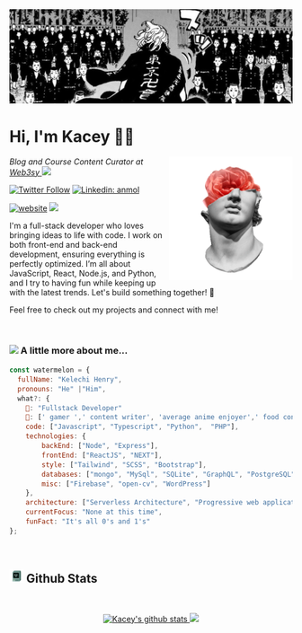 <div align="center">
  <img  alt="Toman Herobanner"  src="https://github.com/kelech1/kelech1/blob/main/Banner.jpg">
</div>

# Hi, I'm Kacey 👋🏽 &nbsp;
<img align="right" width="220" src="https://github.com/kelech1/kelech1/blob/main/davidxflower.gif" />
<p><em>Blog and Course Content Curator at <a href="https://www.web3sy.com/">Web3sy
</a><img src="https://media.giphy.com/media/WUlplcMpOCEmTGBtBW/giphy.gif" width="30"> 
</em></p>

[![Twitter Follow](https://img.shields.io/twitter/follow/0xkacey?label=Follow)](https://twitter.com/intent/follow?screen_name=0xkacey)
[![Linkedin: anmol](https://img.shields.io/badge/-Kacey-blue?style=flat-square&logo=Linkedin&logoColor=white&link=https://www.linkedin.com/in/kelechi-henry/)](https://www.linkedin.com/in/kelechi-henry/)

[![website](https://img.shields.io/badge/Website-46a2f1.svg?&style=flat-square&logo=Google-Chrome&logoColor=white&link=https://watermxlon.vercel.app/)](https://watermxlon.vercel.app/)
![](https://visitor-badge.glitch.me/badge?page_id=kelech1.kelech1)

I'm a full-stack developer who loves bringing ideas to life with code. I work on both front-end and back-end development, ensuring everything is perfectly optimized. I’m all about JavaScript, React, Node.js, and Python, and I try to having fun while keeping up with the latest trends. Let's build something together! 🚀

Feel free to check out my projects and connect with me!

&nbsp;

### <img src="https://media.giphy.com/media/VgCDAzcKvsR6OM0uWg/giphy.gif" width="50"> A little more about me... 

```javascript
const watermelon = {
  fullName: "Kelechi Henry",
  pronouns: "He" |"Him",
  what?: {
    🔆: "Fullstack Developer"
    🌙: [' gamer ',' content writer', 'average anime enjoyer',' food connoisseur'],
    code: ["Javascript", "Typescript", "Python",  "PHP"],
    technologies: {
        backEnd: ["Node", "Express"],
        frontEnd: ["ReactJS", "NEXT"],
        style: ["Tailwind", "SCSS", "Bootstrap"],
        databases: ["mongo", "MySql", "SQLite", "GraphQL", "PostgreSQL"],
        misc: ["Firebase", "open-cv", "WordPress"]
    },
    architecture: ["Serverless Architecture", "Progressive web applications", "Single page applications"],
    currentFocus: "None at this time",
    funFact: "It's all 0's and 1's"
};
```
 &nbsp;


## <img  width="25" src="https://github.com/kelech1/kelech1/blob/main/retwopc.gif" /> Github Stats

 &nbsp;
 
<div align="center">
 

<a href="https://github.com/Kelech1">
 <img  width="420"  src="https://github-readme-stats.vercel.app/api?username=Kelech1&show_icons=true&theme=aura&count_private=true&line_height=23" alt="Kacey's github stats"/>

  <img  width="420" src="https://github-readme-streak-stats.herokuapp.com/?user=Kelech1&theme=burnt-neon&count_private=true&bg_color=0d1116&title_color=ce09ec&text_color=a4aacb&icon_color=007ec6"/>
</a>




</div>

  



